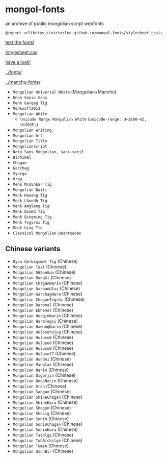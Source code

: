 # mongol-fonts

an archive of public mongolian script webfonts

`@import url(https://victorlee.github.io/mongol-fonts/stylesheet.css);`

[test the fonts!](../fonts/test.html)

[/stylesheet.css](stylesheet.css)

[have a look!](mongolianfonts.html)

[../fonts/](../fonts/)

[../manchu-fonts/](../manchu-fonts/)

- `Mongolian Universal White` (Mongolian+Manchu)
- `Onon Sonin Sans`
- `Menk Garqag Tig`
- `Menksoft2012`
- `Mongolian White`
  - `Unicode Range Mongolian White` (`unicode-range: U+1800-42, U+202F;`)
- `Mongolian Writing`
- `Mongolian Art`
- `Mongolian Title`
- `MongolianScript`
- `Noto Sans Mongolian, sans-serif`
- `Bichimel`
- `Chagan`
- `Garchag`
- `Syurga`
- `Urga`
- `Menk Mcdvnbar Tig`
- `Mongolian Baiti`
- `Menk Hawang Tig`
- `Menk Lhundb Tig`
- `Menk Amglang Tig`
- `Menk Qimed Tig`
- `Menk Qingming Tig`
- `Menk Tvgvrai Tig`
- `Menk Ujug Tig`
- `Classical Mongolian Dashtseden`

## Chinese variants

- `Oyun Garbiqimel Tig` (Chinese)
- `Mongolian Test` (Chinese)
- `Mongolian 56SanGuo` (Chinese)
- `Mongolian BangXi` (Chinese)
- `Mongolian ChaganNarin` (Chinese)
- `Mongolian GurbanUlus` (Chinese)
- `Mongolian GarchagHara` (Chinese)
- `Mongolian ChaganTegshi` (Chinese)
- `Mongolian Daromal` (Chinese)
- `Mongolian Ebhemel` (Chinese)
- `Mongolian HorqinNarin` (Chinese)
- `Mongolian HaraTegsi` (Chinese)
- `Mongolian HawangNarin` (Chinese)
- `Mongolian HolosonUjug` (Chinese)
- `Mongolian Hulusu6` (Chinese)
- `Mongolian Hulusu8` (Chinese)
- `Mongolian Hulusu9` (Chinese)
- `Mongolian Hulusu17` (Chinese)
- `Mongolian Hundei` (Chinese)
- `Mongolian Manglai` (Chinese)
- `Mongolian Narin` (Chinese)
- `Mongolian Oigorjin` (Chinese)
- `Mongolian OnqaNarin` (Chinese)
- `Mongolian Oran` (Chinese)
- `Mongolian Sanguo` (Chinese)
- `Mongolian ShineChagan` (Chinese)
- `Mongolian ShineHara` (Chinese)
- `Mongolian Shogom` (Chinese)
- `Mongolian Shosig` (Chinese)
- `Mongolian Sonin` (Chinese)
- `Mongolian SoninChagan` (Chinese)
- `Mongolian SoninHara` (Chinese)
- `Mongolian Tatolga` (Chinese)
- `Mongolian TubBichilge` (Chinese)
- `Mongolian Tumen` (Chinese)
- `Mongolian UsunBir` (Chinese)
